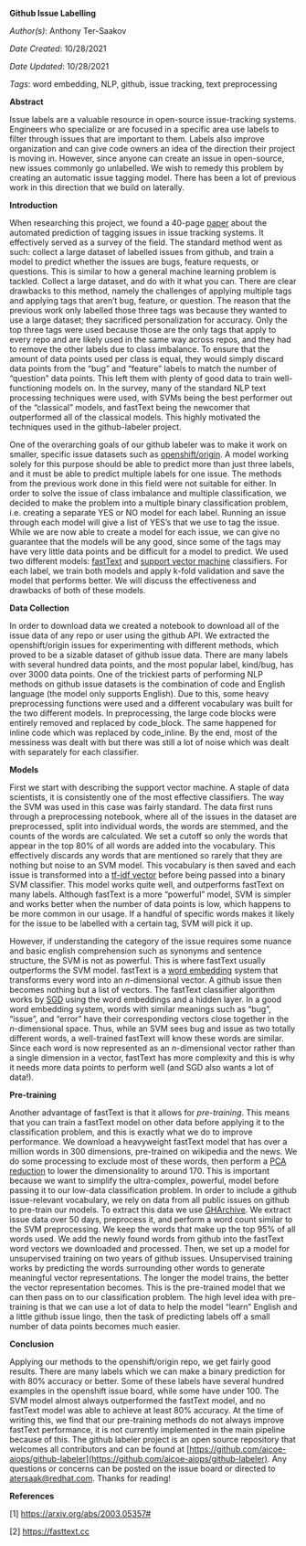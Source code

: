 **Github Issue Labelling**

_Author(s)_: Anthony Ter-Saakov

_Date Created_: 10/28/2021

_Date Updated_: 10/28/2021

_Tags_: word embedding, NLP, github, issue tracking, text preprocessing

**Abstract**

Issue labels are a valuable resource in open-source issue-tracking systems. Engineers who specialize or are focused in a specific area use labels to filter through issues that are important to them. Labels also improve organization and can give code owners an idea of the direction their project is moving in. However, since anyone can create an issue in open-source, new issues commonly go unlabelled. We wish to remedy this problem by creating an automatic issue tagging model. There has been a lot of previous work in this direction that we build on laterally.

**Introduction**

When researching this project, we found a 40-page [paper](https://arxiv.org/abs/2003.05357#) about the automated prediction of tagging issues in issue tracking systems. It effectively served as a survey of the field. The standard method went as such: collect a large dataset of labelled issues from github, and train a model to predict whether the issues are bugs, feature requests, or questions. This is similar to how a general machine learning problem is tackled. Collect a large dataset, and do with it what you can. There are clear drawbacks to this method, namely the challenges of applying multiple tags and applying tags that aren’t bug, feature, or question. The reason that the previous work only labelled those three tags was because they wanted to use a large dataset; they sacrificed personalization for accuracy. Only the top three tags were used because those are the only tags that apply to every repo and are likely used in the same way across repos, and they had to remove the other labels due to class imbalance. To ensure that the amount of data points used per class is equal, they would simply discard data points from the “bug” and “feature” labels to match the number of “question” data points. This left them with plenty of good data to train well-functioning models on. In the survey, many of the standard NLP text processing techniques were used, with SVMs being the best performer out of the “classical” models, and fastText being the newcomer that outperformed all of the classical models. This highly motivated the techniques used in the github-labeler project.

One of the overarching goals of our github labeler was to make it work on smaller, specific issue datasets such as [openshift/origin](https://github.com/openshift/origin/issues). A model working solely for this purpose should be able to predict more than just three labels, and it must be able to predict multiple labels for one issue. The methods from the previous work done in this field were not suitable for either. In order to solve the issue of class imbalance and multiple classification, we decided to make the problem into a multiple binary classification problem, i.e. creating a separate YES or NO model for each label. Running an issue through each model will give a list of YES’s that we use to tag the issue. While we are now able to create a model for each issue, we can give no guarantee that the models will be any good, since some of the tags may have very little data points and be difficult for a model to predict. We used two different models: [fastText](https://en.wikipedia.org/wiki/FastText) and [support vector machine](https://en.wikipedia.org/wiki/Support-vector_machine) classifiers. For each label, we train both models and apply k-fold validation and save the model that performs better. We will discuss the effectiveness and drawbacks of both of these models.

**Data Collection**

In order to download data we created a notebook to download all of the issue data of any repo or user using the github API. We extracted the openshift/origin issues for experimenting with different methods, which proved to be a sizable dataset of github issue data. There are many labels with several hundred data points, and the most popular label, kind/bug, has over 3000 data points. One of the trickiest parts of performing NLP methods on github issue datasets is the combination of code and English language (the model only supports English). Due to this, some heavy preprocessing functions were used and a different vocabulary was built for the two different models. In preprocessing, the large code blocks were entirely removed and replaced by code_block. The same happened for inline code which was replaced by code_inline. By the end, most of the messiness was dealt with but there was still a lot of noise which was dealt with separately for each classifier.

**Models**

First we start with describing the support vector machine. A staple of data scientists, it is consistently one of the most effective classifiers. The way the SVM was used in this case was fairly standard. The data first runs through a preprocessing notebook, where all of the issues in the dataset are preprocessed, split into individual words, the words are stemmed, and the counts of the words are calculated. We set a cutoff so only the words that appear in the top 80% of all words are added into the vocabulary. This effectively discards any words that are mentioned so rarely that they are nothing but noise to an SVM model. This vocabulary is then saved and each issue is transformed into a [tf-idf vector](https://en.wikipedia.org/wiki/Tf%E2%80%93idf) before being passed into a binary SVM classifier. This model works quite well, and outperforms fastText on many labels. Although fastText is a more “powerful” model, SVM is simpler and works better when the number of data points is low, which happens to be more common in our usage. If a handful of specific words makes it likely for the issue to be labelled with a certain tag, SVM will pick it up.

However, if understanding the category of the issue requires some nuance and basic english comprehension such as synonyms and sentence structure, the SVM is not as powerful. This is where fastText usually outperforms the SVM model. fastText is a [word embedding](https://en.wikipedia.org/wiki/Word_embedding) system that transforms every word into an _n_-dimensional vector. A github issue then becomes nothing but a list of vectors. The fastText classifier algorithm works by [SGD](https://en.wikipedia.org/wiki/Stochastic_gradient_descent) using the word embeddings and a hidden layer. In a good word embedding system, words with similar meanings such as “bug”, “issue”, and “error” have their corresponding vectors close together in the _n_-dimensional space. Thus, while an SVM sees bug and issue as two totally different words, a well-trained fastText will know these words are similar. Since each word is now represented as an _n_-dimensional vector rather than a single dimension in a vector, fastText has more complexity and this is why it needs more data points to perform well (and SGD also wants a lot of data!).

**Pre-training**

Another advantage of fastText is that it allows for _pre-training_. This means that you can train a fastText model on other data before applying it to the classification problem, and this is exactly what we do to improve performance. We download a heavyweight fastText model that has over a million words in 300 dimensions, pre-trained on wikipedia and the news. We do some processing to exclude most of these words, then perform a [PCA reduction](https://en.wikipedia.org/wiki/Principal_component_analysis) to lower the dimensionality to around 170. This is important because we want to simplify the ultra-complex, powerful, model before passing it to our low-data classification problem. In order to include a github issue-relevant vocabulary, we rely on data from all public issues on github to pre-train our models. To extract this data we use [GHArchive](https://www.gharchive.org/). We extract issue data over 50 days, preprocess it, and perform a word count similar to the SVM preprocessing. We keep the words that make up the top 95% of all words used. We add the newly found words from github into the fastText word vectors we downloaded and processed. Then, we set up a model for unsupervised training on two years of github issues. Unsupervised training works by predicting the words surrounding other words to generate meaningful vector representations. The longer the model trains, the better the vector representation becomes. This is the pre-trained model that we can then pass on to our classification problem. The high level idea with pre-training is that we can use a lot of data to help the model “learn” English and a little github issue lingo, then the task of predicting labels off a small number of data points becomes much easier.

**Conclusion**

Applying our methods to the openshift/origin repo, we get fairly good results. There are many labels which we can make a binary prediction for with 80% accuracy or better. Some of these labels have several hundred examples in the openshift issue board, while some have under 100. The SVM model almost always outperformed the fastText model, and no fastText model was able to achieve at least 80% accuracy. At the time of writing this, we find that our pre-training methods do not always improve fastText performance, it is not currently implemented in the main pipeline because of this.
The github labeler project is an open source repository that welcomes all contributors and can be found at [https://github.com/aicoe-aiops/github-labeler](https://github.com/aicoe-aiops/github-labeler). Any questions or concerns can be posted on the issue board or directed to [atersaak@redhat.com](mailto:atersaak@redhat.com). Thanks for reading!

**References**

[1] https://arxiv.org/abs/2003.05357#

[2] https://fasttext.cc
